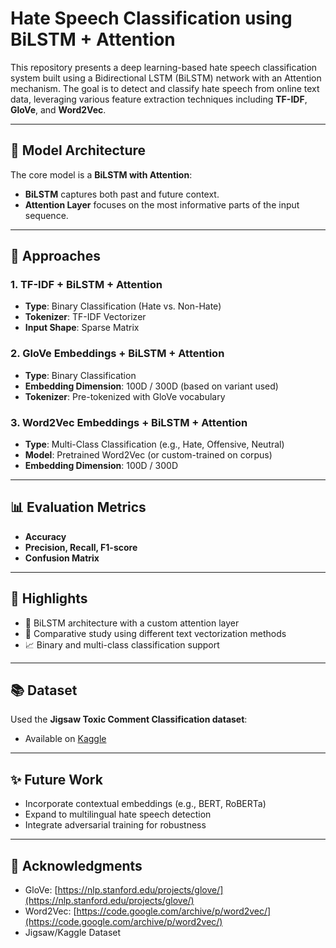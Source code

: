 # Hate Speech Classification using BiLSTM + Attention

This repository presents a deep learning-based hate speech classification system built using a Bidirectional LSTM (BiLSTM) network with an Attention mechanism. The goal is to detect and classify hate speech from online text data, leveraging various feature extraction techniques including **TF-IDF**, **GloVe**, and **Word2Vec**.

---

## 🧠 Model Architecture

The core model is a **BiLSTM with Attention**:
- **BiLSTM** captures both past and future context.
- **Attention Layer** focuses on the most informative parts of the input sequence.

---

## 📂 Approaches

### 1. **TF-IDF + BiLSTM + Attention**
- **Type**: Binary Classification (Hate vs. Non-Hate)
- **Tokenizer**: TF-IDF Vectorizer
- **Input Shape**: Sparse Matrix

### 2. **GloVe Embeddings + BiLSTM + Attention**
- **Type**: Binary Classification
- **Embedding Dimension**: 100D / 300D (based on variant used)
- **Tokenizer**: Pre-tokenized with GloVe vocabulary

### 3. **Word2Vec Embeddings + BiLSTM + Attention**
- **Type**: Multi-Class Classification (e.g., Hate, Offensive, Neutral)
- **Model**: Pretrained Word2Vec (or custom-trained on corpus)
- **Embedding Dimension**: 100D / 300D

---

## 📊 Evaluation Metrics

- **Accuracy**
- **Precision, Recall, F1-score**
- **Confusion Matrix**

---

## 📌 Highlights

- 🧠 BiLSTM architecture with a custom attention layer
- 🧪 Comparative study using different text vectorization methods
- 📈 Binary and multi-class classification support

---

## 📚 Dataset

Used the **Jigsaw Toxic Comment Classification dataset**:
- Available on [Kaggle](https://www.kaggle.com/c/jigsaw-toxic-comment-classification-challenge)

---

## ✨ Future Work

- Incorporate contextual embeddings (e.g., BERT, RoBERTa)
- Expand to multilingual hate speech detection
- Integrate adversarial training for robustness

---

## 🤝 Acknowledgments

- GloVe: [https://nlp.stanford.edu/projects/glove/](https://nlp.stanford.edu/projects/glove/)
- Word2Vec: [https://code.google.com/archive/p/word2vec/](https://code.google.com/archive/p/word2vec/)
- Jigsaw/Kaggle Dataset
